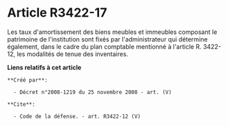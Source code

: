 # Article R3422-17

Les taux d'amortissement des biens meubles et immeubles composant le patrimoine de l'institution sont fixés par
l'administrateur qui détermine également, dans le cadre du plan comptable mentionné à l'article R. 3422-12, les modalités de
tenue des inventaires.

**Liens relatifs à cet article**

	**Créé par**:

	  - Décret n°2008-1219 du 25 novembre 2008 - art. (V)

	**Cite**:

	  - Code de la défense. - art. R3422-12 (V)
